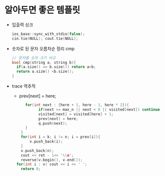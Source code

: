# 알아두면 좋은 템플릿

- 입출력 싱크

  ```cpp
  ios_base::sync_with_stdio(false);
  cin.tie(NULL); cout.tie(NULL);
  ```

- 숫자로 된 문자 오름차순 정리 cmp

  ```cpp
  // 문자열 숫자 크기 비교  
  bool cmp(string a, string b){
  	if(a.size() == b.size()) return a<b;
  	return a.size() <b.size();
  }
  ```

- trace 역추적

  - prev[next] = here;

  ```cpp
  		for(int next : {here + 1, here - 1, here * 2}){
              if(next >= max_n || next < 0 || visited[next]) continue;  
              visited[next] = visited[here] + 1; 
              prev[next] = here; 
              q.push(next); 
  		} 
      }   
      for(int i = k; i != n; i = prev[i]){
          v.push_back(i);
      }
      v.push_back(n);
      cout << ret - 1<< '\\n'; 
      reverse(v.begin(), v.end());
  	for(int i : v) cout << i << ' '; 
      return 0;
  ```
